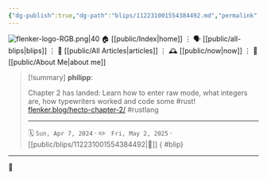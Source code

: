 ```yaml
---
{"dg-publish":true,"dg-path":"blips/112231001554384492.md","permalink":"/blips/112231001554384492/","title":"philipp on mastodon @ 2024-04-07"}
---
```



<div class="transclusion internal-embed is-loaded"><div class="markdown-embed">




![flenker-logo-RGB.png|40](/img/user/attachments/flenker-logo-RGB.png)
🏠 [[public/Index\|home]]  ⋮ 🗣️ [[public/all-blips\|blips]] ⋮  📝 [[public/All Articles\|articles]]  ⋮ 🕰️ [[public/now\|now]] ⋮ 🪪 [[public/About Me\|about me]]


</div></div>


> [!summary] **philipp**:
>
> Chapter 2 has landed: Learn how to enter raw mode, what integers are, how typewriters worked and code some #rust!
> [flenker.blog/hecto-chapter-2/](https://www.flenker.blog/hecto-chapter-2/)
> #rustlang
> - - -
>
> 🗓️ <code>Sun, Apr 7, 2024</code>  · ✏️ <code> Fri, May 2, 2025</code>  · [[public/blips/112231001554384492\|🔗]]
{ #blip}


- - -

 👾
